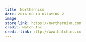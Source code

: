 ```yaml
---
title: Northernism
date: 2016-08-18 07:49:00 Z
image: 
store-link: https://northernism.com
credit: Hatch Inc.
credit-link: http://www.hatchinc.co
---
```



